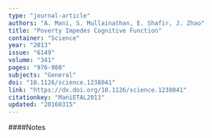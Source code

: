 ```yaml
---
type: "journal-article"
authors: "A. Mani, S. Mullainathan, E. Shafir, J. Zhao"
title: "Poverty Impedes Cognitive Function"
container: "Science"
year: "2013"
issue: "6149"
volume: "341"
pages: "976-980"
subjects: "General"
doi: "10.1126/science.1238041"
link: "https://dx.doi.org/10.1126/science.1238041"
citationkey: "ManiETAL2013"
updated: "20160315"
---
```


####Notes
